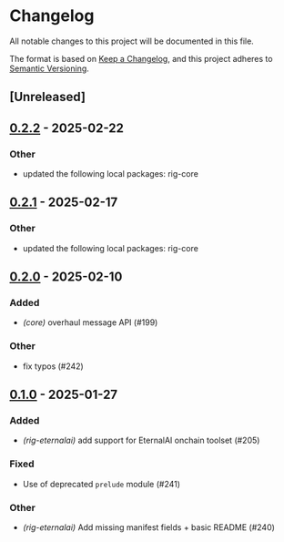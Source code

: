 # Changelog

All notable changes to this project will be documented in this file.

The format is based on [Keep a Changelog](https://keepachangelog.com/en/1.0.0/),
and this project adheres to [Semantic Versioning](https://semver.org/spec/v2.0.0.html).

## [Unreleased]

## [0.2.2](https://github.com/0xPlaygrounds/rig/compare/rig-eternalai-v0.2.1...rig-eternalai-v0.2.2) - 2025-02-22

### Other

- updated the following local packages: rig-core

## [0.2.1](https://github.com/0xPlaygrounds/rig/compare/rig-eternalai-v0.2.0...rig-eternalai-v0.2.1) - 2025-02-17

### Other

- updated the following local packages: rig-core

## [0.2.0](https://github.com/0xPlaygrounds/rig/compare/rig-eternalai-v0.1.0...rig-eternalai-v0.2.0) - 2025-02-10

### Added

- *(core)* overhaul message API (#199)

### Other

- fix typos (#242)

## [0.1.0](https://github.com/0xPlaygrounds/rig/releases/tag/rig-eternalai-v0.1.0) - 2025-01-27

### Added

- *(rig-eternalai)* add support for EternalAI onchain toolset (#205)

### Fixed

- Use of deprecated `prelude` module (#241)

### Other

- *(rig-eternalai)* Add missing manifest fields + basic README (#240)
